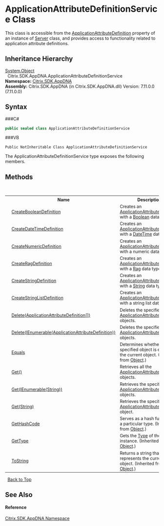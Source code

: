 # ApplicationAttributeDefinitionService Class
 

This class is accessible from the <a href="P_Citrix_SDK_AppDNA_Server_ApplicationAttributeDefinition">ApplicationAttributeDefinition</a> property of an instance of <a href="T_Citrix_SDK_AppDNA_Server">Server</a> class, and provides access to functionality related to application attribute definitions.


## Inheritance Hierarchy
<a href="http://msdn2.microsoft.com/en-us/library/e5kfa45b" target="_blank">System.Object</a><br />&nbsp;&nbsp;Citrix.SDK.AppDNA.ApplicationAttributeDefinitionService<br />
**Namespace:**&nbsp;<a href="N_Citrix_SDK_AppDNA">Citrix.SDK.AppDNA</a><br />**Assembly:**&nbsp;Citrix.SDK.AppDNA (in Citrix.SDK.AppDNA.dll) Version: 7.11.0.0 (7.11.0.0)

## Syntax

###C#
```csharp
public sealed class ApplicationAttributeDefinitionService
```

###VB
```vbnet
Public NotInheritable Class ApplicationAttributeDefinitionService
```

The ApplicationAttributeDefinitionService type exposes the following members.


## Methods
&nbsp;<table><tr><th></th><th>Name</th><th>Description</th></tr><tr><td>![Public method](media/pubmethod.gif "Public method")</td><td><a href="M_Citrix_SDK_AppDNA_ApplicationAttributeDefinitionService_CreateBooleanDefinition">CreateBooleanDefinition</a></td><td>
Creates an <a href="T_Citrix_SDK_AppDNA_ApplicationAttributeDefinition">ApplicationAttributeDefinition</a> with a <a href="http://msdn2.microsoft.com/en-us/library/a28wyd50" target="_blank">Boolean</a> data type.</td></tr><tr><td>![Public method](media/pubmethod.gif "Public method")</td><td><a href="M_Citrix_SDK_AppDNA_ApplicationAttributeDefinitionService_CreateDateTimeDefinition">CreateDateTimeDefinition</a></td><td>
Creates an <a href="T_Citrix_SDK_AppDNA_ApplicationAttributeDefinition">ApplicationAttributeDefinition</a> with a <a href="http://msdn2.microsoft.com/en-us/library/03ybds8y" target="_blank">DateTime</a> data type.</td></tr><tr><td>![Public method](media/pubmethod.gif "Public method")</td><td><a href="M_Citrix_SDK_AppDNA_ApplicationAttributeDefinitionService_CreateNumericDefinition">CreateNumericDefinition</a></td><td>
Creates an <a href="T_Citrix_SDK_AppDNA_ApplicationAttributeDefinition">ApplicationAttributeDefinition</a> with a numeric data type.</td></tr><tr><td>![Public method](media/pubmethod.gif "Public method")</td><td><a href="M_Citrix_SDK_AppDNA_ApplicationAttributeDefinitionService_CreateRagDefinition">CreateRagDefinition</a></td><td>
Creates an <a href="T_Citrix_SDK_AppDNA_ApplicationAttributeDefinition">ApplicationAttributeDefinition</a> with a <a href="T_Citrix_SDK_AppDNA_Rag">Rag</a> data type.</td></tr><tr><td>![Public method](media/pubmethod.gif "Public method")</td><td><a href="M_Citrix_SDK_AppDNA_ApplicationAttributeDefinitionService_CreateStringDefinition">CreateStringDefinition</a></td><td>
Creates an <a href="T_Citrix_SDK_AppDNA_ApplicationAttributeDefinition">ApplicationAttributeDefinition</a> with a <a href="http://msdn2.microsoft.com/en-us/library/s1wwdcbf" target="_blank">String</a> data type.</td></tr><tr><td>![Public method](media/pubmethod.gif "Public method")</td><td><a href="M_Citrix_SDK_AppDNA_ApplicationAttributeDefinitionService_CreateStringListDefinition">CreateStringListDefinition</a></td><td>
Creates an <a href="T_Citrix_SDK_AppDNA_ApplicationAttributeDefinition">ApplicationAttributeDefinition</a> with a string list data type.</td></tr><tr><td>![Public method](media/pubmethod.gif "Public method")</td><td><a href="M_Citrix_SDK_AppDNA_ApplicationAttributeDefinitionService_Delete">Delete(ApplicationAttributeDefinition[])</a></td><td>
Deletes the specified <a href="T_Citrix_SDK_AppDNA_ApplicationAttributeDefinition">ApplicationAttributeDefinition</a> objects.</td></tr><tr><td>![Public method](media/pubmethod.gif "Public method")</td><td><a href="M_Citrix_SDK_AppDNA_ApplicationAttributeDefinitionService_Delete_1">Delete(IEnumerable(ApplicationAttributeDefinition))</a></td><td>
Deletes the specified <a href="T_Citrix_SDK_AppDNA_ApplicationAttributeDefinition">ApplicationAttributeDefinition</a> objects.</td></tr><tr><td>![Public method](media/pubmethod.gif "Public method")</td><td><a href="http://msdn2.microsoft.com/en-us/library/bsc2ak47" target="_blank">Equals</a></td><td>
Determines whether the specified object is equal to the current object.
 (Inherited from <a href="http://msdn2.microsoft.com/en-us/library/e5kfa45b" target="_blank">Object</a>.)</td></tr><tr><td>![Public method](media/pubmethod.gif "Public method")</td><td><a href="M_Citrix_SDK_AppDNA_ApplicationAttributeDefinitionService_Get">Get()</a></td><td>
Retrieves all the <a href="T_Citrix_SDK_AppDNA_ApplicationAttributeDefinition">ApplicationAttributeDefinition</a> objects.</td></tr><tr><td>![Public method](media/pubmethod.gif "Public method")</td><td><a href="M_Citrix_SDK_AppDNA_ApplicationAttributeDefinitionService_Get_1">Get(IEnumerable(String))</a></td><td>
Retrieves the specified <a href="T_Citrix_SDK_AppDNA_ApplicationAttributeDefinition">ApplicationAttributeDefinition</a> objects.</td></tr><tr><td>![Public method](media/pubmethod.gif "Public method")</td><td><a href="M_Citrix_SDK_AppDNA_ApplicationAttributeDefinitionService_Get_2">Get(String)</a></td><td>
Retrieves the specified <a href="T_Citrix_SDK_AppDNA_ApplicationAttributeDefinition">ApplicationAttributeDefinition</a> object.</td></tr><tr><td>![Public method](media/pubmethod.gif "Public method")</td><td><a href="http://msdn2.microsoft.com/en-us/library/zdee4b3y" target="_blank">GetHashCode</a></td><td>
Serves as a hash function for a particular type.
 (Inherited from <a href="http://msdn2.microsoft.com/en-us/library/e5kfa45b" target="_blank">Object</a>.)</td></tr><tr><td>![Public method](media/pubmethod.gif "Public method")</td><td><a href="http://msdn2.microsoft.com/en-us/library/dfwy45w9" target="_blank">GetType</a></td><td>
Gets the <a href="http://msdn2.microsoft.com/en-us/library/42892f65" target="_blank">Type</a> of the current instance.
 (Inherited from <a href="http://msdn2.microsoft.com/en-us/library/e5kfa45b" target="_blank">Object</a>.)</td></tr><tr><td>![Public method](media/pubmethod.gif "Public method")</td><td><a href="http://msdn2.microsoft.com/en-us/library/7bxwbwt2" target="_blank">ToString</a></td><td>
Returns a string that represents the current object.
 (Inherited from <a href="http://msdn2.microsoft.com/en-us/library/e5kfa45b" target="_blank">Object</a>.)</td></tr></table>&nbsp;
<a href="#applicationattributedefinitionservice-class">Back to Top</a>

## See Also


#### Reference
<a href="N_Citrix_SDK_AppDNA">Citrix.SDK.AppDNA Namespace</a><br />